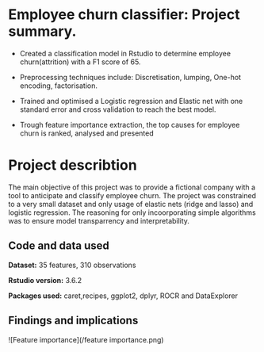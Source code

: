 # Employee churn classifier: Project summary.

* Created a classification model in Rstudio to determine employee churn(attrition) with a F1 score of 65.

* Preprocessing techniques include: Discretisation, lumping, One-hot encoding, factorisation.

* Trained and optimised a Logistic regression and Elastic net with one standard error and cross validation to reach the best model.

* Trough feature importance extraction, the top causes for employee churn is ranked, analysed and presented

# Project describtion
The main objective of this project was to provide a fictional company with a tool to anticipate and classify employee churn. The project was constrained to a very small dataset and only usage of elastic nets (ridge and lasso) and logistic regression. The reasoning for only incoorporating simple algorithms was to ensure model transparrency and interpretability.

## Code and data used
**Dataset:** 35 features, 310 observations

**Rstudio version:** 3.6.2

**Packages used:** caret,recipes, ggplot2, dplyr, ROCR and DataExplorer

## Findings and implications
![Feature importance](/feature importance.png)

